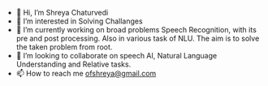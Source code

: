 - 👋 Hi, I’m Shreya Chaturvedi
- 👀 I’m interested in Solving Challanges
- 🌱 I’m currently working on broad problems Speech Recognition, with its pre and post processing. Also in various task of NLU. The aim is to solve the taken problem from root. 
- 💞️ I’m looking to collaborate on speech AI, Natural Language Understanding and Relative tasks. 
- 📫 How to reach me ofshreya@gmail.com

<!---
Pixeliate/Pixeliate is a ✨ special ✨ repository because its `README.md` (this file) appears on your GitHub profile.
You can click the Preview link to take a look at your changes.
--->
